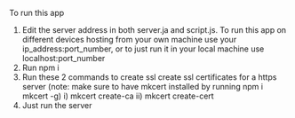 To run this app 
1) Edit the server address in both server.ja and script.js. To run this app on different devices hosting from your own machine use your ip_address:port_number,
   or to just run it in your local machine use localhost:port_number
2) Run npm i
3) Run these 2 commands to create ssl create ssl certificates for a https server (note: make sure to have mkcert installed by running npm i mkcert -g)
   i) mkcert create-ca
   ii) mkcert create-cert
4) Just run the server
